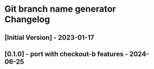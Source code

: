 # Git branch name generator Changelog

## [Initial Version] - 2023-01-17

## [0.1.0] - port with checkout-b features - 2024-06-25